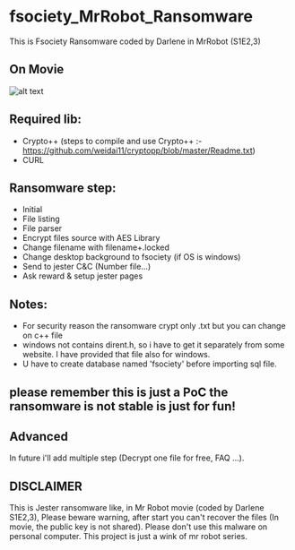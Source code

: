 # fsociety_MrRobot_Ransomware
This is Fsociety Ransomware coded by Darlene in MrRobot (S1E2,3)

## On Movie

![alt text](https://camo.githubusercontent.com/2346efca54bee1dc4a867c939caab5c556970c042f60cd4a4d9d46660868b40b/687474703a2f2f7777772e77656c69766573656375726974792e636f6d2f77702d636f6e74656e742f75706c6f6164732f323031362f30372f6d72726f626f7431312d31303234783539302e6a7067)

## Required lib:
- Crypto++
(steps to compile and use Crypto++ :- https://github.com/weidai11/cryptopp/blob/master/Readme.txt)
- CURL

## Ransomware step:
- Initial
- File listing
- File parser
- Encrypt files source with AES Library
- Change filename with filename+.locked
- Change desktop background to fsociety (if OS is windows)
- Send to jester C&C (Number file...)
- Ask reward & setup jester pages

## Notes:
- For security reason the ransomware crypt only .txt but you can change on c++ file
- windows not contains dirent.h, so i have to get it separately from some website. I have provided that file also for windows.
- U have to create database named 'fsociety' before importing sql file.

## please remember this is just a PoC the ransomware is not stable is just for fun!

## Advanced
In future i'll add multiple step (Decrypt one file for free, FAQ ...).

## DISCLAIMER
This is Jester ransomware like, in Mr Robot movie (coded by Darlene S1E2,3), Please beware warning, after start you can't recover the files (In movie, the public key is not shared). Please don't use this malware on personal computer. This project is just a wink of mr robot series.
